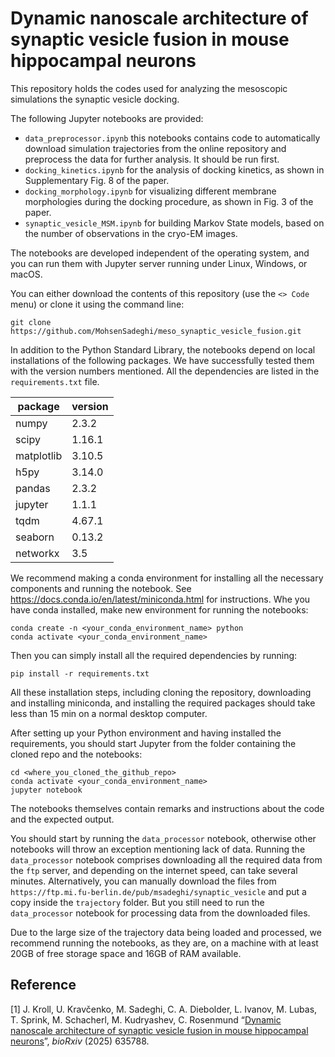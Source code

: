 # Dynamic nanoscale architecture of synaptic vesicle fusion in mouse hippocampal neurons

This repository holds the codes used for analyzing the mesoscopic simulations the synaptic vesicle docking.

The following Jupyter notebooks are provided:

 - ```data_preprocessor.ipynb``` this notebooks contains code to automatically download simulation trajectories from the online repository and preprocess the data for further analysis. It should be run first. 
 - ```docking_kinetics.ipynb``` for the analysis of docking kinetics, as shown in Supplementary Fig. 8 of the paper.
 - ```docking_morphology.ipynb``` for visualizing different membrane morphologies during the docking procedure, as shown in Fig. 3 of the paper.
 - ```synaptic_vesicle_MSM.ipynb``` for building Markov State models, based on the number of observations in the cryo-EM images.

The notebooks are developed independent of the operating system, and you can run them with Jupyter server running under Linux, Windows, or macOS.

You can either download the contents of this repository (use the ```<> Code``` menu) or clone it using the command line:

```git clone https://github.com/MohsenSadeghi/meso_synaptic_vesicle_fusion.git```

In addition to the Python Standard Library, the notebooks depend on local installations of the following packages.
We have successfully tested them with the version numbers mentioned.
All the dependencies are listed in the ```requirements.txt``` file.

 | package    | version |
 |------------|---------|
 | numpy      | 2.3.2   |
 | scipy      | 1.16.1  |
 | matplotlib | 3.10.5  |
 | h5py       | 3.14.0  |
 | pandas     | 2.3.2   |
 | jupyter    | 1.1.1   |
 | tqdm       | 4.67.1  |
 | seaborn    | 0.13.2  | 
 | networkx   | 3.5     |

We recommend making a conda environment for installing all the necessary components and running the notebook.
See <a href="https://docs.conda.io/en/latest/miniconda.html">https://docs.conda.io/en/latest/miniconda.html</a> for instructions.
Whe you have conda installed, make new environment for running the notebooks:

```
conda create -n <your_conda_environment_name> python 
conda activate <your_conda_environment_name>
```
Then you can simply install all the required dependencies by running: 

```
pip install -r requirements.txt
```
All these installation steps, including cloning the repository, downloading and installing miniconda, and installing the required packages should take less than 15 min on a normal desktop computer.

After setting up your Python environment and having installed the requirements, you should start Jupyter from the folder containing the cloned repo and the notebooks:

```
cd <where_you_cloned_the_github_repo>
conda activate <your_conda_environment_name>
jupyter notebook
```
The notebooks themselves contain remarks and instructions about the code and the expected output.

You should start by running the ```data_processor``` notebook, otherwise other notebooks will throw an exception mentioning lack of data.
Running the ```data_processor``` notebook comprises downloading all the required data from the ```ftp``` server, and depending on the internet speed, can take several minutes.
Alternatively, you can manually download the files from ```https://ftp.mi.fu-berlin.de/pub/msadeghi/synaptic_vesicle``` and put a copy inside the ```trajectory``` folder. But you still need to run the ```data_processor``` notebook for processing data from the downloaded files.

Due to the large size of the trajectory data being loaded and processed, we recommend running the notebooks, as they are, on a machine with at least 20GB of free storage space and 16GB of RAM available. 

## Reference
[1] J. Kroll, U. Kravčenko, M. Sadeghi, C. A. Diebolder, L. Ivanov, M. Lubas,  T. Sprink,  M. Schacherl,  M. Kudryashev,  C. Rosenmund “<a href = "https://doi.org/10.1101/2025.02.11.635788">Dynamic nanoscale architecture of synaptic vesicle fusion in mouse hippocampal neurons</a>”, _bioRxiv_ (2025) 635788.

